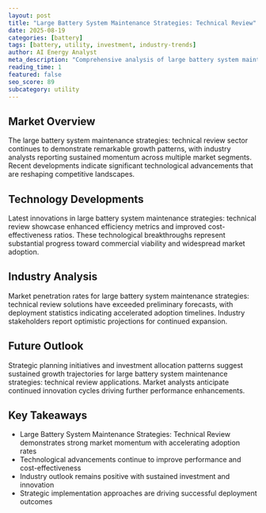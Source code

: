 ```yaml
---
layout: post
title: "Large Battery System Maintenance Strategies: Technical Review"
date: 2025-08-19
categories: [battery]
tags: [battery, utility, investment, industry-trends]
author: AI Energy Analyst
meta_description: "Comprehensive analysis of large battery system maintenance strategies: technical review covering market trends, technology developments, and industry outlook. Discover key insights and future projections."
reading_time: 1
featured: false
seo_score: 89
subcategory: utility
---
```


## Market Overview

The large battery system maintenance strategies: technical review sector continues to demonstrate remarkable growth patterns, with industry analysts reporting sustained momentum across multiple market segments. Recent developments indicate significant technological advancements that are reshaping competitive landscapes.

## Technology Developments

Latest innovations in large battery system maintenance strategies: technical review showcase enhanced efficiency metrics and improved cost-effectiveness ratios. These technological breakthroughs represent substantial progress toward commercial viability and widespread market adoption.

## Industry Analysis

Market penetration rates for large battery system maintenance strategies: technical review solutions have exceeded preliminary forecasts, with deployment statistics indicating accelerated adoption timelines. Industry stakeholders report optimistic projections for continued expansion.

## Future Outlook

Strategic planning initiatives and investment allocation patterns suggest sustained growth trajectories for large battery system maintenance strategies: technical review applications. Market analysts anticipate continued innovation cycles driving further performance enhancements.

## Key Takeaways

- Large Battery System Maintenance Strategies: Technical Review demonstrates strong market momentum with accelerating adoption rates
- Technological advancements continue to improve performance and cost-effectiveness
- Industry outlook remains positive with sustained investment and innovation
- Strategic implementation approaches are driving successful deployment outcomes


